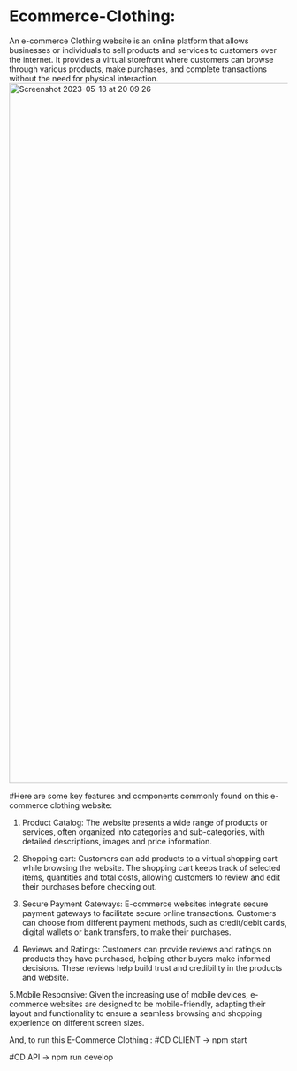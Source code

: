 # Ecommerce-Clothing:
An e-commerce Clothing website is an online platform that allows businesses or individuals to sell products and
services to customers over the internet. It provides a virtual storefront where customers can browse through 
various products, make purchases, and complete transactions without the need for physical interaction.
<img width="1266" alt="Screenshot 2023-05-18 at 20 09 26" src="https://github.com/Ayushch12/Ecommerce-Clothing/assets/96380226/fa0d3d16-19b2-41f1-bfd1-271c8b4d3418">

#Here are some key features and components commonly found on this e-commerce clothing website:
1. Product Catalog: The website presents a wide range of products or services, often organized into categories
 and sub-categories, with detailed descriptions, images and price information.
 
2. Shopping cart: Customers can add products to a virtual shopping cart while browsing the website. The shopping cart keeps track of selected items, quantities and total costs, allowing customers 
to review and edit their purchases before checking out.

3. Secure Payment Gateways: E-commerce websites integrate secure payment gateways to facilitate secure online transactions. Customers can choose from different payment methods, 
 such as credit/debit cards, digital wallets or bank transfers, to make their purchases.
 
4. Reviews and Ratings: Customers can provide reviews and ratings on products they have purchased, helping other buyers make informed decisions. These reviews
help build trust and credibility in the products and website. 

5.Mobile Responsive: Given the increasing use of mobile devices, e-commerce websites are designed to be mobile-friendly, adapting their layout and functionality 
to ensure a seamless browsing and shopping experience on different screen sizes.

And, to run this E-Commerce Clothing : 
#CD CLIENT
-> npm start

#CD API
-> npm run develop
